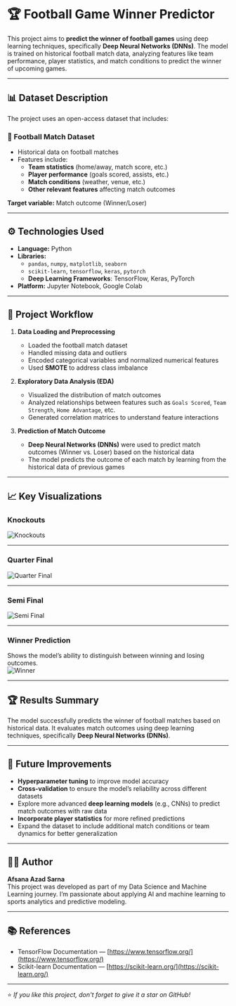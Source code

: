 
# 🏆 Football Game Winner Predictor

This project aims to **predict the winner of football games** using deep learning techniques, specifically **Deep Neural Networks (DNNs)**. The model is trained on historical football match data, analyzing features like team performance, player statistics, and match conditions to predict the winner of upcoming games.

---

## 📊 Dataset Description

The project uses an open-access dataset that includes:

### 🧩 Football Match Dataset
- Historical data on football matches
- Features include:
  - **Team statistics** (home/away, match score, etc.)
  - **Player performance** (goals scored, assists, etc.)
  - **Match conditions** (weather, venue, etc.)
  - **Other relevant features** affecting match outcomes

**Target variable:** Match outcome (Winner/Loser)

---

## ⚙️ Technologies Used

- **Language:** Python  
- **Libraries:**
  - `pandas`, `numpy`, `matplotlib`, `seaborn`
  - `scikit-learn`, `tensorflow`, `keras`, `pytorch`
  - **Deep Learning Frameworks**: TensorFlow, Keras, PyTorch
- **Platform:** Jupyter Notebook, Google Colab

---

## 🧩 Project Workflow

1. **Data Loading and Preprocessing**
   - Loaded the football match dataset
   - Handled missing data and outliers
   - Encoded categorical variables and normalized numerical features
   - Used **SMOTE** to address class imbalance

2. **Exploratory Data Analysis (EDA)**
   - Visualized the distribution of match outcomes
   - Analyzed relationships between features such as `Goals Scored`, `Team Strength`, `Home Advantage`, etc.
   - Generated correlation matrices to understand feature interactions

3. **Prediction of Match Outcome**
   - **Deep Neural Networks (DNNs)** were used to predict match outcomes (Winner vs. Loser) based on the historical data
   - The model predicts the outcome of each match by learning from the historical data of previous games

---

## 📈 Key Visualizations

### Knockouts
![Knockouts](results/knockouts.PNG)

---

### Quarter Final
![Quarter Final](results/quarter_final.PNG)

---

### Semi Final  
![Semi Final](results/semifinal.PNG)

---

### Winner Prediction
Shows the model’s ability to distinguish between winning and losing outcomes.  
![Winner](results/winner.PNG)

---


## 🏆 Results Summary

The model successfully predicts the winner of football matches based on historical data. It evaluates match outcomes using deep learning techniques, specifically **Deep Neural Networks (DNNs)**.
  
---

## 🚀 Future Improvements

- **Hyperparameter tuning** to improve model accuracy
- **Cross-validation** to ensure the model’s reliability across different datasets
- Explore more advanced **deep learning models** (e.g., CNNs) to predict match outcomes with raw data
- **Incorporate player statistics** for more refined predictions
- Expand the dataset to include additional match conditions or team dynamics for better generalization

---

## 👨‍💻 Author

**Afsana Azad Sarna**  
This project was developed as part of my Data Science and Machine Learning journey. I’m passionate about applying AI and machine learning to sports analytics and predictive modeling.

---

## 📚 References
  
- TensorFlow Documentation — [https://www.tensorflow.org/](https://www.tensorflow.org/)  
- Scikit-learn Documentation — [https://scikit-learn.org/](https://scikit-learn.org/)    

---

⭐ *If you like this project, don't forget to give it a star on GitHub!*

